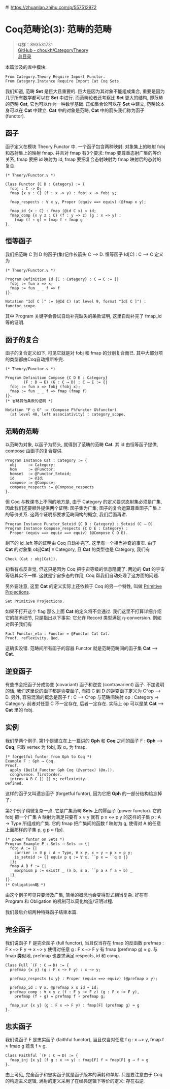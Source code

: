 #! https://zhuanlan.zhihu.com/p/557512972
# Coq范畴论(3): 范畴的范畴

> Q群：893531731  
> [GitHub - choukh/CategoryTheory](https://github.com/choukh/CategoryTheory)  
> [总目录](https://zhuanlan.zhihu.com/p/556697215)  

本篇涉及的库中模块:

```Coq
From Category.Theory Require Import Functor.
From Category.Instance Require Import Cat Coq Sets.
```

我们知道, 范畴 **Set** 是巨大且重要的. 巨大是因为其对象不能组成集合, 重要是因为几乎所有数学都可以在 **Set** 中进行. 而范畴论者还考察比 **Set** 更大的结构, 即范畴的范畴 **Cat**, 它也可以作为一种数学基础. 正如集合论可以在 **Set** 中建立, 范畴论本身可以在 **Cat** 中建立. **Cat** 中的对象是范畴, **Cat** 中的箭头我们称为函子 (functor).

## 函子

函子定义在模块 Theory.Functor 中. 一个函子包含两种映射: 对象集上的映射 fobj 和态射集上的映射 fmap. 并且对 fmap 有3个要求: fmap 要尊重态射广集的等价关系, fmap 要把 id 映射为 id, fmap 要把复合态射映射为 fmap 映射后的态射的复合.

```Coq
(* Theory/Functor.v *)

Class Functor {C D : Category} := {
  fobj : C -> D;
  fmap {x y : C} (f : x ~> y) : fobj x ~> fobj y;

  fmap_respects : ∀ x y, Proper (equiv ==> equiv) (@fmap x y);

  fmap_id {x : C} : fmap (@id C x) ≈ id;
  fmap_comp {x y z : C} (f : y ~> z) (g : x ~> y) :
    fmap (f ∘ g) ≈ fmap f ∘ fmap g
}.
```

## 恒等函子

我们把范畴 C 到 D 的函子(集)记作长箭头 C ⟶ D. 恒等函子 Id[C] : C ⟶ C 定义为

```Coq
(* Theory/Functor.v *)

Program Definition Id {C : Category} : C ⟶ C := {|
  fobj := fun x => x;
  fmap := fun _ _ f => f
|}.

Notation "Id[ C ]" := (@Id C) (at level 9, format "Id[ C ]") : functor_scope.
```

其中 Program 关键字会尝试自动补完缺失的条款证明, 这里自动补完了 fmap_id 等的证明.

## 函子的复合

函子的复合定义如下, 可见它就是对 fobj 和 fmap 的分别复合而已. 其中大部分项的类型都由Coq自动推断补完.

```Coq
(* Theory/Functor.v *)

Program Definition Compose {C D E : Category}
        (F : D ⟶ E) (G : C ⟶ D) : C ⟶ E := {|
  fobj := fun x => fobj (fobj x);
  fmap := fun _ _ f => fmap (fmap f)
|}.
(* 省略其他条款的证明 *)

Notation "F ◯ G" := (Compose F%functor G%functor)
  (at level 40, left associativity) : category_scope.
```

## 范畴的范畴

以范畴为对象, 以函子为箭头, 就得到了范畴的范畴 **Cat**. 其 id 由恒等函子提供, compose 由函子的复合提供.

```Coq
Program Instance Cat : Category := {
  obj     := Category;
  hom     := @Functor;
  homset  := @Functor_Setoid;
  id      := @Id;
  compose := @Compose;
  compose_respects := @Compose_respects
}.
```

但 Coq 与教课书上不同的地方是, 由于 Category 的定义要求态射集必须是广集, 因此我们还要额外提供两个证明: 函子集为广集; 函子的复合运算尊重函子广集上的等价关系. 这两个证明都要求范畴同构的概念, 我们后面再讲.

```Coq
Program Instance Functor_Setoid {C D : Category} : Setoid (C ⟶ D).
Program Instance Compose_respects {C D E : Category} :
  Proper (equiv ==> equiv ==> equiv) (@Compose C D E).
```

剩下的 id_left 等的证明由 Coq 自动补完了. 这里有一个相当神奇的事实. 由于 **Cat** 的对象集 obj[**Cat**] ≡ Category, 且 **Cat** 的类型也是 Category, 我们有

```Coq
Check (Cat : obj[Cat]).
```

初看有点反直觉, 但这只是因为 Coq 把宇宙等级的信息隐藏了. 两边的 **Cat** 的宇宙等级其实不一样. 这就是宇宙多态的作用, Coq 帮我们自动处理了这方面的问题.

另外要注意, 这里 **Cat** 的定义实际上还依赖于 Coq 的另一个特性, 叫做 [Primitive Projections](https://coq.inria.fr/refman/language/core/records.html#primitive-projections).

```
Set Primitive Projections.
```

如果不打开这个 flag 那么上面 **Cat** 的定义将不会通过. 我们这里不打算详细介绍它的技术细节, 只是指出以下事实: 它允许 Record 类型满足 η-conversion. 例如对函子我们有

```Coq
Fact Functor_eta : Functor = @Functor Cat Cat.
Proof. reflexivity. Qed.
```

这确实没错. 范畴间所有函子的容器 Functor 就是范畴范畴间的函子集 **Cat** ⟶ **Cat**.

## 逆变函子

有些书会把函子分成协变 (covariant) 函子和逆变 (contravarient) 函子. 不加说明的话, 我们这里说的函子都是协变函子, 而把 C 到 D 的逆变函子定义为 C^op ⟶ D. 另外, 容易混淆的概念是函子 f : C ⟶ C^op 与范畴间映射 op : Category → Category. 前者对任意 C 不一定存在, 后者一定存在. 实际上 op 可以是某 **Cat** ⟶ **Cat** 里的 fobj.

## 实例

我们举两个例子. 第1个是建立在上一篇讲的 **Gph** 和 **Coq** 之间的函子 F : **Gph** ⟶ **Coq**, 它取 vertex 为 fobj, 取 αᵥ 为 fmap.

```Coq
(* forgetful funtor from Gph to Coq *)
Example F : Gph ⟶ Coq.
Proof.
  apply (Build_Functor Gph Coq (@vertex) (@αᵥ)).
  congruence. firstorder.
  intros A B C [] [] x; reflexivity.
Defined.
```

这样的函子又叫遗忘函子 (forgetful funtor), 因为它把 **Gph** 的一部分结构给忘掉了.

第2个例子稍微复杂一点. 它是广集范畴 **Sets** 上的幂函子 (power functor). 它的 fobj 把一个广集 A 映射为满足只要有 x ≈ y 就有 p x ↔ p y 的这样的子集 p : A → Type 所组成的广集. 它的 fmap 把广集间的函数 f 映射为 g, 使得对 A 的任意上面那样的子集 p, g p ≈ f[p].

```Coq
(* power funtor on Sets *)
Program Example P : Sets ⟶ Sets := {|
  fobj A := {|
    carrier := ∃ p : A → Type, ∀ x y, x ≈ y → p x ↔ p y;
    is_setoid := {| equiv p q := ∀ x, ``p x ↔ ``q x |}
  |};
  fmap A B f := {|
    morphism p := existT _ (λ b, ∃ a, ``p a ∧ f a ≈ b) _
  |}
|}.
(* Obligation略 *)
```

由这个例子可见只要涉及广集, 简单的概念也会变得形式相当复杂. 好在有 Program 和 Obligation 的机制可以简化构造/证明过程.

我们最后介绍两种特殊函子结束本篇.

## 完全函子

我们说函子 F 是完全函子 (full functor), 当且仅当存在 fmap 的反函数 prefmap : F x ~> F y → x ~> y 使得对任意 g : F x ~> F y 有 fmap (prefmap g) ≈ g. 与 fmap 类似地, prefmap 也要求满足 respects, id 和 comp.

```Coq
Class Full `(F : C ⟶ D) := {
  prefmap {x y} (g : F x ~> F y) : x ~> y;

  prefmap_respects {x y} : Proper (equiv ==> equiv) (@prefmap x y);

  prefmap_id : ∀ x, @prefmap x x id ≈ id;
  prefmap_comp : ∀ x y z (f : F y ~> F z) (g : F x ~> F y),
    prefmap (f ∘ g) ≈ prefmap f ∘ prefmap g;

  fmap_sur {x y} (g : F x ~> F y) : fmap[F] (prefmap g) ≈ g
}.
```

## 忠实函子

我们说函子 F 是忠实函子 (faithful functor), 当且仅当对任意 f g : x ~> y, fmap f ≈ fmap g 蕴含 f ≈ g.

```Coq
Class Faithful `(F : C ⟶ D) := {
  fmap_inj {x y} (f g : x ~> y) : fmap[F] f ≈ fmap[F] g → f ≈ g
}.
```

由上可见, 完全函子和忠实函子就是函子版本的满射和单射. 只是要注意由于 Coq 的构造主义逻辑, 满射的定义采用了在经典逻辑下等价的定义: 存在右逆.
